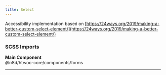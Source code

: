 ```yaml
---
title: Select
---
```


Accessibility implementation based on [https://24ways.org/2019/making-a-better-custom-select-element/](https://24ways.org/2019/making-a-better-custom-select-element/)

### SCSS Imports

**Main Component**\
@n8d/htwoo-core/components/forms

***